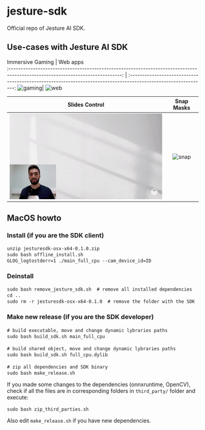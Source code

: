 # jesture-sdk

Official repo of Jesture AI SDK.

## Use-cases with Jesture AI SDK
Immersive Gaming                                                                                                               | 
Web apps                                                                                                
:----------------------------------------------------------------------------------------------------------------------------: | :-------------------------------------------------------------------------------------------------------------: 
![gaming](docs/gifs/afterspell.gif)| ![web](docs/gifs/web.gif)

Slides Control | Snap Masks                                                                                                                     
:-------------------------------------------------------------------------------------------------------------------------------------: | :----------------------------------------------------------------------------------------------------------------------------------:
![slides](docs/gifs/slides.gif)| ![snap](docs/gifs/snap-zoom.gif)

## MacOS howto

### Install (if you are the SDK client)

```
unzip jesturesdk-osx-x64-0.1.0.zip
sudo bash offline_install.sh
GLOG_logtostderr=1 ./main_full_cpu --cam_device_id=ID
```

### Deinstall

```
sudo bash remove_jesture_sdk.sh  # remove all installed dependencies
cd ..
sudo rm -r jesturesdk-osx-x64-0.1.0  # remove the folder with the SDK
```

### Make new release (if you are the SDK developer)

```
# build executable, move and change dynamic lybraries paths
sudo bash build_sdk.sh main_full_cpu 

# build shared object, move and change dynamic lybraries paths
sudo bash build_sdk.sh full_cpu.dylib  

# zip all dependencies and SDK binary
sudo bash make_release.sh  
```

If you made some changes to the dependencies (onnxruntime, OpenCV), check if all the files are in corresponding folders in `third_party/` folder and execute:
```
sudo bash zip_third_parties.sh
```
Also edit `make_release.sh` if you have new dependencies.
